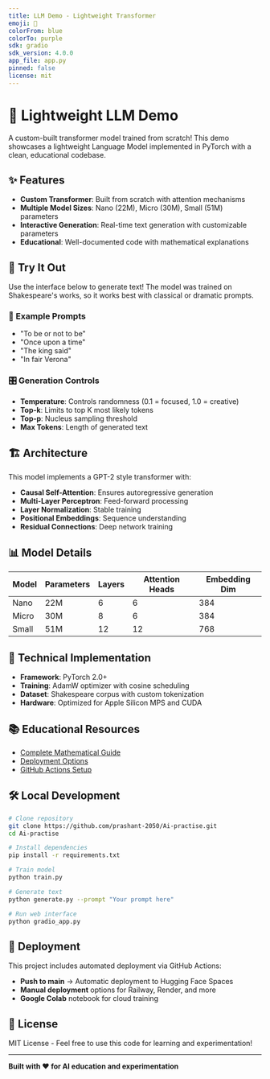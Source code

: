 ```yaml
---
title: LLM Demo - Lightweight Transformer
emoji: 🤖
colorFrom: blue
colorTo: purple
sdk: gradio
sdk_version: 4.0.0
app_file: app.py
pinned: false
license: mit
---
```


# 🤖 Lightweight LLM Demo

A custom-built transformer model trained from scratch! This demo showcases a lightweight Language Model implemented in PyTorch with a clean, educational codebase.

## ✨ Features

- **Custom Transformer**: Built from scratch with attention mechanisms
- **Multiple Model Sizes**: Nano (22M), Micro (30M), Small (51M) parameters
- **Interactive Generation**: Real-time text generation with customizable parameters
- **Educational**: Well-documented code with mathematical explanations

## 🚀 Try It Out

Use the interface below to generate text! The model was trained on Shakespeare's works, so it works best with classical or dramatic prompts.

### 📝 Example Prompts
- "To be or not to be"
- "Once upon a time"
- "The king said"
- "In fair Verona"

### 🎛️ Generation Controls
- **Temperature**: Controls randomness (0.1 = focused, 1.0 = creative)
- **Top-k**: Limits to top K most likely tokens
- **Top-p**: Nucleus sampling threshold
- **Max Tokens**: Length of generated text

## 🏗️ Architecture

This model implements a GPT-2 style transformer with:
- **Causal Self-Attention**: Ensures autoregressive generation
- **Multi-Layer Perceptron**: Feed-forward processing
- **Layer Normalization**: Stable training
- **Positional Embeddings**: Sequence understanding
- **Residual Connections**: Deep network training

## 📊 Model Details

| Model | Parameters | Layers | Attention Heads | Embedding Dim |
|-------|------------|---------|-----------------|---------------|
| Nano  | 22M        | 6       | 6               | 384           |
| Micro | 30M        | 8       | 6               | 384           |
| Small | 51M        | 12      | 12              | 768           |

## 🔧 Technical Implementation

- **Framework**: PyTorch 2.0+
- **Training**: AdamW optimizer with cosine scheduling
- **Dataset**: Shakespeare corpus with custom tokenization
- **Hardware**: Optimized for Apple Silicon MPS and CUDA

## 📚 Educational Resources

- [Complete Mathematical Guide](README-transformer-math.md)
- [Deployment Options](README-deployment.md)
- [GitHub Actions Setup](README-github-actions.md)

## 🛠️ Local Development

```bash
# Clone repository
git clone https://github.com/prashant-2050/Ai-practise.git
cd Ai-practise

# Install dependencies
pip install -r requirements.txt

# Train model
python train.py

# Generate text
python generate.py --prompt "Your prompt here"

# Run web interface
python gradio_app.py
```

## 🚀 Deployment

This project includes automated deployment via GitHub Actions:
- **Push to main** → Automatic deployment to Hugging Face Spaces
- **Manual deployment** options for Railway, Render, and more
- **Google Colab** notebook for cloud training

## 📄 License

MIT License - Feel free to use this code for learning and experimentation!

---

**Built with ❤️ for AI education and experimentation**
